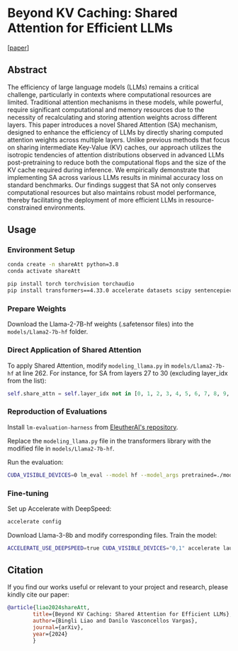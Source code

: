 # Beyond KV Caching: Shared Attention for Efficient LLMs
[[paper](TBD)]

## Abstract
The efficiency of large language models (LLMs) remains a critical challenge, particularly in contexts where computational resources are limited. Traditional attention mechanisms in these models, while powerful, require significant computational and memory resources due to the necessity of recalculating and storing attention weights across different layers. This paper introduces a novel Shared Attention (SA) mechanism, designed to enhance the efficiency of LLMs by directly sharing computed attention weights across multiple layers. Unlike previous methods that focus on sharing intermediate Key-Value (KV) caches, our approach utilizes the isotropic tendencies of attention distributions observed in advanced LLMs post-pretraining to reduce both the computational flops and the size of the KV cache required during inference. We empirically demonstrate that implementing SA across various LLMs results in minimal accuracy loss on standard benchmarks. Our findings suggest that SA not only conserves computational resources but also maintains robust model performance, thereby facilitating the deployment of more efficient LLMs in resource-constrained environments.

## Usage

### Environment Setup

```bash
conda create -n shareAtt python=3.8
conda activate shareAtt

pip install torch torchvision torchaudio
pip install transformers==4.33.0 accelerate datasets scipy sentencepiece
```
### Prepare Weights

Download the Llama-2-7B-hf weights (.safetensor files) into the `models/Llama2-7b-hf` folder.

### Direct Application of Shared Attention

To apply Shared Attention, modify `modeling_llama.py` in `models/Llama2-7b-hf` at line 262.
For instance, for SA from layers 27 to 30 (excluding layer_idx from the list):
```python
self.share_attn = self.layer_idx not in [0, 1, 2, 3, 4, 5, 6, 7, 8, 9, 10, 11, 12, 13, 14, 15, 16, 17, 18, 19, 20, 21, 22, 23, 24, 25, 26, 31]
```
### Reproduction of Evaluations

Install `lm-evaluation-harness` from [EleutherAI's repository](https://github.com/EleutherAI/lm-evaluation-harness).

Replace the `modeling_llama.py` file in the transformers library with the modified file in `models/Llama2-7b-hf`.

Run the evaluation:

```bash
CUDA_VISIBLE_DEVICES=0 lm_eval --model hf --model_args pretrained=./models/Llama2-7b-hf/ --tasks mmlu,glue,gsm8k,hellaswag --batch_size auto --output_path ./eval_out/llama2-7b-23_26  --use_cache ./eval_cache/llama2-7b-23_26
```

### Fine-tuning

Set up Accelerate with DeepSpeed:

```bash
accelerate config
```

Download Llama-3-8b and modify corresponding files.
Train the model:
```bash
ACCELERATE_USE_DEEPSPEED=true CUDA_VISIBLE_DEVICES="0,1" accelerate launch alpaca_finetuning.py
```

## Citation

If you find our works useful or relevant to your project and research, please kindly cite our paper:

```bibtex
@article{liao2024shareAtt,
        title={Beyond KV Caching: Shared Attention for Efficient LLMs},
        author={Bingli Liao and Danilo Vasconcellos Vargas},
        journal={arXiv},
        year={2024}
        }
```
